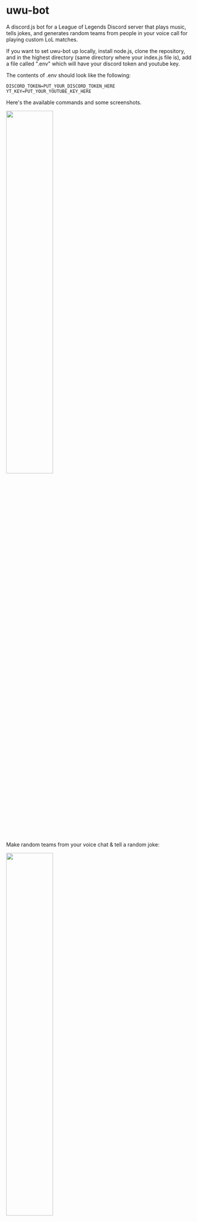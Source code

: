 # uwu-bot
A discord.js bot for a League of Legends Discord server that plays music, tells jokes, and generates random teams from people in your voice call for playing custom LoL matches.

If you want to set uwu-bot up locally, install node.js, clone the repository, and in the highest directory (same directory where your index.js file is), add a file called ".env" which will have your discord token and youtube key. 

The contents of .env should look like the following:

```
DISCORD_TOKEN=PUT_YOUR_DISCORD_TOKEN_HERE
YT_KEY=PUT_YOUR_YOUTUBE_KEY_HERE
```

Here's the available commands and some screenshots.

<img src="https://i.ibb.co/y6dZNJG/uwu-bot-commands.png" width="50%">

Make random teams from your voice chat & tell a random joke:

<img src="https://i.ibb.co/N1VBHpv/uwu-commands-joke-rtv.png" width="50%">

Play songs from youtube (link or a search term). You can also skip songs or just tell the bot to stop playing music:

<img src="https://i.ibb.co/kJ1LZ9D/uwu-commands-skip-play-link.png" width="50%">

<img src="https://i.ibb.co/qJ3hGND/uwu-commands-play-stop.png" width="50%">
